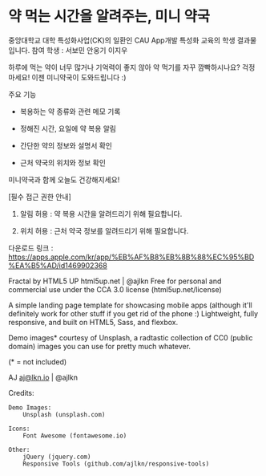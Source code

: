 # 약 먹는 시간을 알려주는, 미니 약국

중앙대학교 대학 특성화사업(CK)의 일환인 CAU App개발 특성화 교육의 학생 결과물입니다.
참여 학생 : 서보민 안웅기 이지우


하루에 먹는 약이 너무 많거나 기억력이 좋지 않아 약 먹기를 자꾸 깜빡하시나요? 걱정마세요! 이젠 미니약국이 도와드립니다 :)


주요 기능


- 복용하는 약 종류와 관련 메모 기록

- 정해진 시간, 요일에 약 복용 알림

- 간단한 약의 정보와 설명서 확인

- 근처 약국의 위치와 정보 확인


미니약국과 함께 오늘도 건강해지세요!


[필수 접근 권한 안내]

1) 알림 허용 : 약 복용 시간을 알려드리기 위해 필요합니다.

2) 위치 허용 : 근처 약국 정보를 알려드리기 위해 필요합니다.

다운로드 링크 : https://apps.apple.com/kr/app/%EB%AF%B8%EB%8B%88%EC%95%BD%EA%B5%AD/id1469902368

Fractal by HTML5 UP
html5up.net | @ajlkn
Free for personal and commercial use under the CCA 3.0 license (html5up.net/license)


A simple landing page template for showcasing mobile apps (although it'll definitely work
for other stuff if you get rid of the phone :) Lightweight, fully responsive, and built on
HTML5, Sass, and flexbox.

Demo images* courtesy of Unsplash, a radtastic collection of CC0 (public domain) images
you can use for pretty much whatever.

(* = not included)

AJ
aj@lkn.io | @ajlkn


Credits:

	Demo Images:
		Unsplash (unsplash.com)

	Icons:
		Font Awesome (fontawesome.io)

	Other:
		jQuery (jquery.com)
		Responsive Tools (github.com/ajlkn/responsive-tools)

